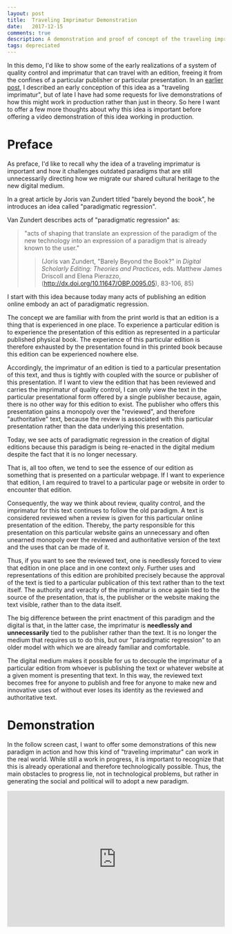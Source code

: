 ```yaml
---
layout: post
title:  Traveling Imprimatur Demonstration
date:   2017-12-15
comments: true
description: A demonstration and proof of concept of the traveling imprimatur.
tags: depreciated
---
```


In this demo, I'd like to show some of the early realizations of a system of quality control and imprimatur that can travel with an edition, freeing it from the confines of a particular publisher or particular presentation. In an [earlier post](http://lombardpress.org/2016/05/19/the-traveling-imprimatur), I described an early conception of this idea as a "traveling imprimatur", but of late I have had some requests for live demonstrations of how this might work in production rather than just in theory. So here I want to offer a few more thoughts about why this idea is important before offering a video demonstration of this idea working in production.

# Preface

As preface, I'd like to recall why the idea of a traveling imprimatur is important and how it challenges outdated paradigms that are still unnecessarily directing how we migrate our shared cultural heritage to the new digital medium.

In a great article by Joris van Zundert titled "barely beyond the book", he introduces an idea called "paradigmatic regression".

Van Zundert describes acts of "paradigmatic regression" as:

>"acts of shaping that translate an expression of the paradigm of the new technology into an expression of a paradigm that is already known to the user."
>
>> (Joris van Zundert, "Barely Beyond the Book?" in *Digital Scholarly Editing: Theories and Practices*, eds. Matthew James Driscoll and Elena Pierazzo, (http://dx.doi.org/10.11647/OBP.0095.05), 83-106, 85)

I start with this idea because today many acts of publishing an edition online embody an act of paradigmatic regression.

The concept we are familiar with from the print world is that an edition is a thing that is experienced in one place. To experience a particular edition is to experience the presentation of this edition as represented in a particular published physical book. The experience of this particular edition is therefore exhausted by the presentation found in this printed book because this edition can be experienced nowhere else.

Accordingly, the imprimatur of an edition is tied to a particular presentation of this text, and thus is tightly with coupled with the source or publisher of this presentation. If I want to view the edition that has been reviewed and carries the imprimatur of quality control, I can only view the text in the particular presentational form offered by a single publisher because, again, there is no other way for this edition to exist. The publisher who offers this presentation gains a monopoly over the "reviewed", and therefore "authoritative" text, because the review is associated with this particular presentation rather than the data underlying this presentation.

Today, we see acts of paradigmatic regression in the creation of digital editions because this paradigm is being re-enacted in the digital medium despite the fact that it is no longer necessary.

That is, all too often, we tend to see the essence of our edition as something that is presented on a particular webpage. If I want to experience that edition, I am required to travel to a particular page or website in order to encounter that edition.

Consequently, the way we think about review, quality control, and the imprimatur for this text continues to follow the old paradigm. A text is considered reviewed when a review is given for this particular online presentation of the edition. Thereby, the party responsible for this presentation on this particular website gains an unnecessary and often unearned monopoly over the reviewed and authoritative version of the text and the uses that can be made of it.

Thus, if you want to see the reviewed text, one is needlessly forced to view that edition in one place and in one context only. Further uses and representations of this edition are prohibited precisely because the approval of the text is tied to a particular publication of this text rather than to the text itself. The authority and veracity of the imprimatur is once again tied to the source of the presentation, that is, the publisher or the website making the text visible, rather than to the data itself.

The big difference between the print enactment of this paradigm and the digital is that, in the latter case, the imprimatur is **needlessly and unnecessarily** tied to the publisher rather than the text. It is no longer the medium that requires us to do this, but our "paradigmatic regression" to an older model with which we are already familiar and comfortable.

The digital medium makes it possible for us to decouple the imprimatur of a particular edition from whoever is publishing the text or whatever website at a given moment is presenting that text. In this way, the reviewed text becomes free for anyone to publish and free for anyone to make new and innovative uses of without ever loses its identity as the reviewed and authoritative text.

# Demonstration

In the follow screen cast, I want to offer some demonstrations of this new paradigm in action and how this kind of "traveling imprimatur" can work in the real world. While still a work in progress, it is important to recognize that this is already operational and therefore technologically possible. Thus, the main obstacles to progress lie, not in technological problems, but rather in generating the social and political will to adopt a new paradigm.

<iframe width="100%" height="315" src="https://www.youtube.com/embed/oNzciuTgjr8" frameborder="0" gesture="media" allow="encrypted-media" allowfullscreen></iframe>
